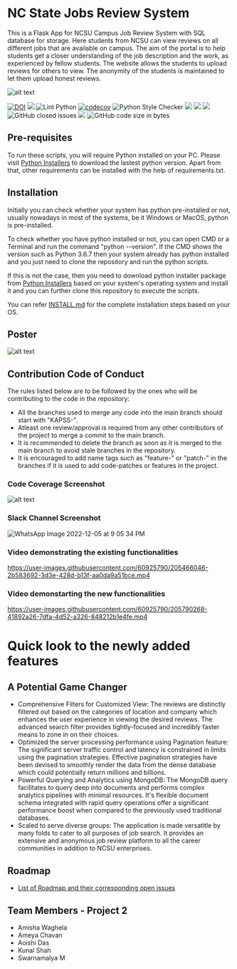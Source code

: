  # NC State Jobs Review System
 
This is a Flask App for NCSU Campus Job Review System with SQL database for storage. Here students from NCSU can view reviews on all different jobs that are available on campus. The aim of the portal is to help students get a closer understanding of the job description and the work, as experienced by fellow students. The website allows the students to upload reviews for others to view. The anonymity of the students is maintained to let them upload honest reviews.

![alt text](https://github.com/ashishjoshi2605/ncsu-campus-jobs-review-system/blob/main/app/static/ProjectUI.png)


[![DOI](https://zenodo.org/badge/DOI/10.5281/zenodo.7402242.svg)](https://doi.org/10.5281/zenodo.7402242)
<a href="https://github.com/kunalshah03/PackReview_Part2/graphs/contributors" alt="Contributors"><img src = "https://img.shields.io/github/contributors/kunalshah03/PackReview_Part2"/></a>
![Lint Python](https://github.com/amisha-w/PackTravel/actions/workflows/pylint.yml/badge.svg)
[![codecov](https://codecov.io/gh/amisha-w/PackTravel/branch/main/graph/badge.svg?token=HRFN97UEB7)](https://codecov.io/gh/amisha-w/PackTravel)
![Python Style Checker](https://github.com/amisha-w/PackTravel/actions/workflows/python_style_checker.yml/badge.svg)
<a href="https://github.com/kunalshah03/PackReview_Part2" alt="Repo Size"><img src="https://img.shields.io/github/repo-size/kunalshah03/PackReview_Part2" /></a>
<a href="https://github.com/kunalshah03/PackReview_Part2/blob/main/LICENSE" alt="License"><img src="https://img.shields.io/github/license/kunalshah03/PackReview_Part2" /></a>
<a href="https://github.com/kunalshah03/PackReview_Part2/issues" alt="Open Issues"><img src="https://img.shields.io/github/issues-raw/kunalshah03/PackReview_Part2" /></a>
![GitHub closed issues](https://img.shields.io/github/issues-closed-raw/kunalshah03/PackReview_Part2?style=plastic)
<a href="https://github.com/kunalshah03/PackReview_Part2/actions" alt="Build Status"><img src="https://img.shields.io/github/workflow/status/kunalshah03/PackReview_Part2/Build%20main" /></a>
![GitHub code size in bytes](https://img.shields.io/github/languages/code-size/kunalshah03/PackReview_Part2)


## Pre-requisites
To run these scripts, you will require Python installed on your PC. Please visit [Python Installers](https://www.python.org/downloads/) to download the lastest python version. Apart from that, other requirements can be installed with the help of requirements.txt.

## Installation
Initially you can check whether your system has python pre-installed or not, usually nowadays in most of the systems, be it Windows or MacOS, python is pre-installed. 

To check whether you have python installed or not, you can open CMD or a Terminal and run the command "python --version". If the CMD shows the version such as Python 3.6.7 then your system already has python installed and you just need to clone the repository and run the python scripts. 

If this is not the case, then you need to download python installer package from [Python Installers](https://www.python.org/downloads/) based on your system's operating system and install it and you can further clone this repository to execute the scripts.

You can refer [INSTALL.md](https://github.com/kunalshah03/PackReview_Part2/blob/main/install.md) for the complete installation steps based on your OS.

## Poster
![alt text](https://github.com/kunalshah03/PackReview_Part2/blob/main/app/static/Poster.jpg)

## Contribution Code of Conduct

The rules listed below are to be followed by the ones who will be contributing to the code in the repository:
  
  - All the branches used to merge any code into the main branch should start with "KAPSS-".
  - Atleast one review/approval is required from any other contributors of the project to merge a commit to the main branch.
  - It is recommended to delete the branch as soon as it is merged to the main branch to avoid stale branches in the repository.
  - It is encouraged to add name tags such as "feature-" or "patch-" in the branches if it is used to add code-patches or features in the project.
  
### Code Coverage Screenshot

![alt text](https://github.com/kunalshah03/PackReview_Part2/blob/main/Data/codecov.png)


### Slack Channel Screenshot

![WhatsApp Image 2022-12-05 at 9 05 34 PM](https://user-images.githubusercontent.com/111834635/205791376-6dc27993-f39e-4737-b5b8-2219ac74df60.jpeg)


### Video demonstrating the existing functionalities
https://user-images.githubusercontent.com/60925790/205466046-2b583692-3d3e-428d-b13f-aa0da9a51bce.mp4

### Video demonstarting the new functionalities
https://user-images.githubusercontent.com/60925790/205790268-41892a26-7dfa-4d52-a326-848212b1e4fe.mp4

# Quick look to the newly added features

## A Potential Game Changer
* Comprehensive Filters for Customized View: The reviews are distinctly filtered out based on the categories of location and company which enhances the user experience in viewing the desired reviews. The advanced search filter provides tightly-focused and incredibly faster means to zone in on their choices.
* Optimized the server processing performance using Pagination feature: The significant server traffic control and latency is constrained in limits using the pagination strategies. Effective pagination strategies have been devised to smoothly render the data from the dense database which could potentially return millions and billions.
* Powerful Querying and Analytics using MongoDB: The MongoDB query facilitates to query deep into documents and performs complex analytics pipelines with minimal resources. It's flexible document schema integrated with rapid query operations offer a significant performance boost when compared to the previously used traditional databases.
* Scaled to serve diverse groups: The application is made versatitle by many folds to cater to all purposes of job search. It provides an extensive and anonymous job review platform to all the career communities in addition to NCSU enterprises.

## Roadmap
* [List of Roadmap and their corresponding open issues](https://github.com/kunalshah03/PackReview_Part2/issues)
## Team Members - Project 2
* Amisha Waghela
* Ameya Chavan
* Aoishi Das
* Kunal Shah
* Swarnamalya M


